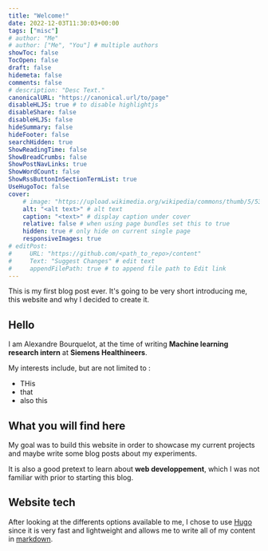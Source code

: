 ```yaml
---
title: "Welcome!"
date: 2022-12-03T11:30:03+00:00
tags: ["misc"]
# author: "Me"
# author: ["Me", "You"] # multiple authors
showToc: false
TocOpen: false
draft: false
hidemeta: false
comments: false
# description: "Desc Text."
canonicalURL: "https://canonical.url/to/page"
disableHLJS: true # to disable highlightjs
disableShare: false
disableHLJS: false
hideSummary: false
hideFooter: false
searchHidden: true
ShowReadingTime: false
ShowBreadCrumbs: false
ShowPostNavLinks: true
ShowWordCount: false
ShowRssButtonInSectionTermList: true
UseHugoToc: false
cover:
    # image: "https://upload.wikimedia.org/wikipedia/commons/thumb/5/53/Furigana_example.svg/1200px-Furigana_example.svg.png" # image path/url
    alt: "<alt text>" # alt text
    caption: "<text>" # display caption under cover
    relative: false # when using page bundles set this to true
    hidden: true # only hide on current single page
    responsiveImages: true
# editPost:
#     URL: "https://github.com/<path_to_repo>/content"
#     Text: "Suggest Changes" # edit text
#     appendFilePath: true # to append file path to Edit link
---
```


This is my first blog post ever. It's going to be very short introducing me, this website and why I decided to create it.

<!--more-->

## Hello

I am Alexandre Bourquelot, at the time of writing **Machine learning research intern** at **Siemens Healthineers**.

My interests include, but are not limited to :
- THis
- that
- also this

## What you will find here

My goal was to build this website in order to showcase my current projects and maybe write some blog posts about my experiments.

It is also a good pretext to learn about **web developpement**, which I was not familiar with prior to starting this blog.


## Website tech

After looking at the differents options available to me, I chose to use [Hugo](https://gohugo.io/) since it is very fast and lightweight and allows me to write all of my content in [markdown](https://www.markdownguide.org/).